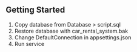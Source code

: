 ## Getting Started

1) Copy database from Database > script.sql
2) Restore database with car_rental_system.bak
3) Change DefaultConnection in appsettings.json
4) Run service
